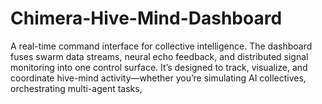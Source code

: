 # Chimera-Hive-Mind-Dashboard
A real-time command interface for collective intelligence. The dashboard fuses swarm data streams, neural echo feedback, and distributed signal monitoring into one control surface. It’s designed to track, visualize, and coordinate hive-mind activity—whether you’re simulating AI collectives, orchestrating multi-agent tasks, 
